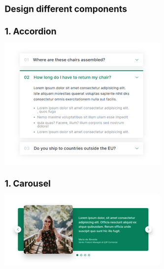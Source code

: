 # Design different components

# 1. Accordion

![Alt text](images/accordion.png?raw=true "Accordion")

# 1. Carousel

![Alt text](images/carousel.png?raw=true "Accordion")
